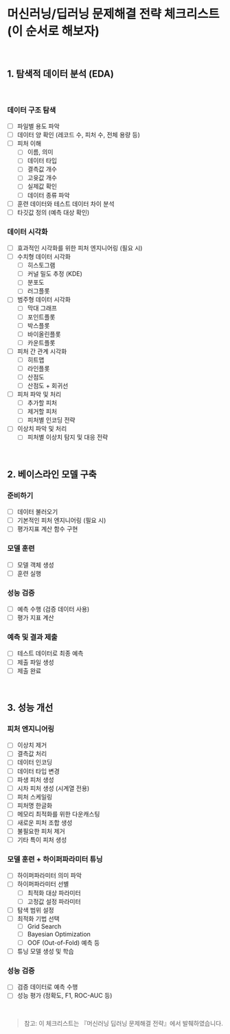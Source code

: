 # 머신러닝/딥러닝 문제해결 전략 체크리스트 (이 순서로 해보자)

<br>

## 1. 탐색적 데이터 분석 (EDA)

<br>

### 데이터 구조 탐색
- [ ] 파일별 용도 파악  
- [ ] 데이터 양 확인 (레코드 수, 피처 수, 전체 용량 등)  
- [ ] 피처 이해  
  - [ ] 이름, 의미  
  - [ ] 데이터 타입  
  - [ ] 결측값 개수  
  - [ ] 고윳값 개수  
  - [ ] 실제값 확인  
  - [ ] 데이터 종류 파악  
- [ ] 훈련 데이터와 테스트 데이터 차이 분석  
- [ ] 타깃값 정의 (예측 대상 확인)  

### 데이터 시각화
- [ ] 효과적인 시각화를 위한 피처 엔지니어링 (필요 시)  
- [ ] 수치형 데이터 시각화  
  - [ ] 히스토그램  
  - [ ] 커널 밀도 추정 (KDE)  
  - [ ] 분포도  
  - [ ] 러그플롯  
- [ ] 범주형 데이터 시각화  
  - [ ] 막대 그래프  
  - [ ] 포인트플롯  
  - [ ] 박스플롯  
  - [ ] 바이올린플롯  
  - [ ] 카운트플롯  
- [ ] 피처 간 관계 시각화  
  - [ ] 히트맵  
  - [ ] 라인플롯  
  - [ ] 산점도  
  - [ ] 산점도 + 회귀선  
- [ ] 피처 파악 및 처리  
  - [ ] 추가할 피처  
  - [ ] 제거할 피처  
  - [ ] 피처별 인코딩 전략  
- [ ] 이상치 파악 및 처리  
  - [ ] 피처별 이상치 탐지 및 대응 전략  

<br>

## 2. 베이스라인 모델 구축

### 준비하기
- [ ] 데이터 불러오기  
- [ ] 기본적인 피처 엔지니어링 (필요 시)  
- [ ] 평가지표 계산 함수 구현  

### 모델 훈련
- [ ] 모델 객체 생성  
- [ ] 훈련 실행  

### 성능 검증
- [ ] 예측 수행 (검증 데이터 사용)  
- [ ] 평가 지표 계산  

### 예측 및 결과 제출
- [ ] 테스트 데이터로 최종 예측  
- [ ] 제출 파일 생성  
- [ ] 제출 완료  

<br>

## 3. 성능 개선

### 피처 엔지니어링
- [ ] 이상치 제거  
- [ ] 결측값 처리  
- [ ] 데이터 인코딩  
- [ ] 데이터 타입 변경  
- [ ] 파생 피처 생성  
- [ ] 시차 피처 생성 (시계열 전용)  
- [ ] 피처 스케일링  
- [ ] 피처명 한글화  
- [ ] 메모리 최적화를 위한 다운캐스팅  
- [ ] 새로운 피처 조합 생성  
- [ ] 불필요한 피처 제거  
- [ ] 기타 특이 피처 생성  

### 모델 훈련 + 하이퍼파라미터 튜닝
- [ ] 하이퍼파라미터 의미 파악  
- [ ] 하이퍼파라미터 선별  
  - [ ] 최적화 대상 파라미터  
  - [ ] 고정값 설정 파라미터  
- [ ] 탐색 범위 설정  
- [ ] 최적화 기법 선택  
  - [ ] Grid Search  
  - [ ] Bayesian Optimization  
  - [ ] OOF (Out-of-Fold) 예측 등  
- [ ] 튜닝 모델 생성 및 학습  

### 성능 검증
- [ ] 검증 데이터로 예측 수행  
- [ ] 성능 평가 (정확도, F1, ROC-AUC 등)  

<br>

> 참고: 이 체크리스트는 『머신러닝 딥러닝 문제해결 전략』에서 발췌하였습니다.
